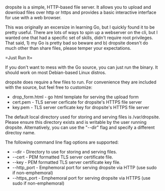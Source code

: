 dropsite is a simple, HTTP-based file server. It allows you to upload and download files over http or https and provides a basic interactive interface for use with a web browser.  

This was originally an excersize in learning Go, but I quickly found it to be pretty useful. There are lots of ways to spin up a webserver on the cli, but I wanted one that had a specific set of skills, didn't require root privileges.  That said, 1) my Go is pretty bad so beware and b) dropsite doesn't do much other than share files, please temper your expectations. 

=Just Run It=

If you don't want to mess with the Go source, you can just run the binary. It should work on most Debian-based Linux distros.   

dropsite does require a few files to run. For convenience they are included with the source, but feel free to customize:
 
* drop_form.html - go html template for serving the upload form
* cert.pem - TLS server cerficate for dropsite's HTTPS file server
* key.pem - TLS server cerficate key for dropsite's HTTPS file server

The default local directory used for storing and serving files is /var/dropsite. Please ensure this directory exists and is writable by the user running dropsite.  Alternatively, you can use the "--dir" flag and specify a different directoy name.  

The following command line flag options are supported:

* --dir - Directory to use for storing and serving files.
* --cert - PEM formatted TLS server certificate file.
* --key - PEM formatted TLS server certificate key file.
* --http_port - Emphemoral port for serving dropsite via HTTP (use sudo if non-emphemoral)
* --https_port - Emphemoral port for serving dropsite via HTTPS (use sudo if non-emphemoral)

